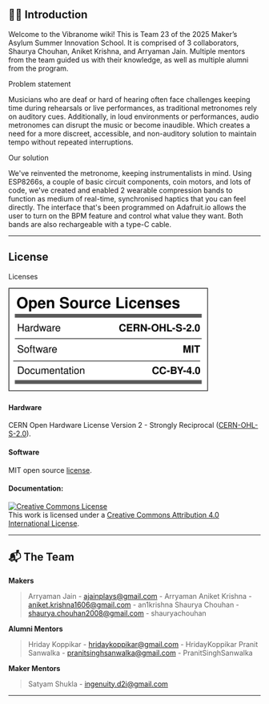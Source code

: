 ## 🙋‍♂️ Introduction

Welcome to the Vibranome wiki! This is Team 23 of the 2025 Maker’s Asylum Summer Innovation School. It is comprised of 3 collaborators, Shaurya Chouhan, Aniket Krishna, and Arryaman Jain. Multiple mentors from the team guided us with their knowledge, as well as multiple alumni from the program.

Problem statement

Musicians who are deaf or hard of hearing often face challenges keeping time during rehearsals or live performances, as traditional metronomes rely on auditory cues. Additionally, in loud environments or performances, audio metronomes can disrupt the music or become inaudible. Which creates a need for a more discreet, accessible, and non-auditory solution to maintain tempo without repeated interruptions.

Our solution

We've reinvented the metronome, keeping instrumentalists in mind. Using ESP8266s, a couple of basic circuit components, coin motors, and lots of code, we've created and enabled 2 wearable compression bands to function as medium of real-time, synchronised haptics that you can feel directly. The interface that's been programmed on Adafruit.io allows the user to turn on the BPM feature and control what value they want. Both bands are also rechargeable with a type-C cable.

---

## License

Licenses

<a href="LICENSE.md"><img src="Media\Images\Licenses_facts.svg" width="400" alt="Open Source Licenses Facts"/></a>

#### Hardware
CERN Open Hardware License Version 2 - Strongly Reciprocal ([CERN-OHL-S-2.0](https://spdx.org/licenses/CERN-OHL-S-2.0.html)).

#### Software
MIT open source [license](http://opensource.org/licenses/MIT).

#### Documentation:
<a rel="license" href="http://creativecommons.org/licenses/by/4.0/"><img alt="Creative Commons License" style="border-width:0" src="https://i.creativecommons.org/l/by/4.0/88x31.png" /></a><br />This work is licensed under a <a rel="license" href="http://creativecommons.org/licenses/by/4.0/">Creative Commons Attribution 4.0 International License</a>.

---

## 📬 The Team

**Makers**

  > Arryaman Jain - ajainplays@gmail.com - Arryaman
  > Aniket Krishna - aniket.krishna1606@gmail.com - an1krishna
  > Shaurya Chouhan - shaurya.chouhan2008@gmail.com - shauryachouhan

**Alumni Mentors**

  > Hriday Koppikar - hridaykoppikar@gmail.com - HridayKoppikar
  > Pranit Sanwalka - pranitsinghsanwalka@gmail.com - PranitSinghSanwalka

**Maker Mentors**

  > Satyam Shukla - ingenuity.d2i@gmail.com
  
---
